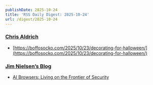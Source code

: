 ```yaml
---
publishDate: 2025-10-24
title: 'RSS Daily Digest: 2025-10-24'
url: /digest/2025-10-24
---
```


### [Chris Aldrich](https://boffosocko.com/)

  * [https://boffosocko.com/2025/10/23/decorating-for-halloween/](https://boffosocko.com/2025/10/23/decorating-for-halloween/)
  
### [Jim Nielsen’s Blog](https://blog.jim-nielsen.com/)

  * [AI Browsers: Living on the Frontier of Security](https://blog.jim-nielsen.com/2025/ai-browsers-frontier-security/)
  

